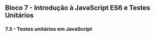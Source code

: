 ## Bloco 7 - Introdução à JavaScript ES6 e Testes Unitários
### 7.3 - Testes unitários em JavaScript
